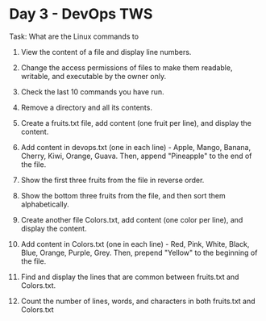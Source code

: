# Day 3 - DevOps TWS
Task: What are the Linux commands to

1. View the content of a file and display line numbers.
2. Change the access permissions of files to make them readable, writable, and executable by the owner only.
3. Check the last 10 commands you have run.
4. Remove a directory and all its contents.
5. Create a fruits.txt file, add content (one fruit per line), and display the content.
6. Add content in devops.txt (one in each line) - Apple, Mango, Banana, Cherry, Kiwi, Orange, Guava. Then, append "Pineapple" to the end of the file.
7. Show the first three fruits from the file in reverse order.
8. Show the bottom three fruits from the file, and then sort them alphabetically.
9. Create another file Colors.txt, add content (one color per line), and display the content.
10. Add content in Colors.txt (one in each line) - Red, Pink, White, Black, Blue, Orange, Purple, Grey. Then, prepend "Yellow" to the beginning of the file.
10. Find and display the lines that are common between fruits.txt and Colors.txt.

11. Count the number of lines, words, and characters in both fruits.txt and Colors.txt
